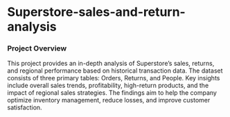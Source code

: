 # Superstore-sales-and-return-analysis

### Project Overview

This project provides an in-depth analysis of Superstore’s sales, returns, and regional performance based on historical transaction data. The dataset consists of three primary tables: Orders, Returns, and People. Key insights include overall sales trends, profitability, high-return products, and the impact of regional sales strategies. The findings aim to help the company optimize inventory management, reduce losses, and improve customer satisfaction.

